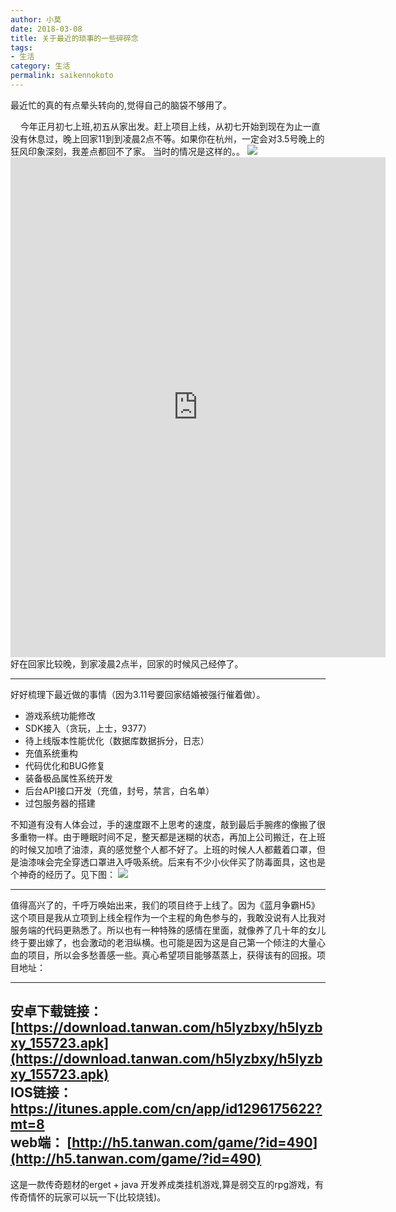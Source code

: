 ```yaml
---
author: 小莫
date: 2018-03-08
title: 关于最近的琐事的一些碎碎念
tags:
- 生活
category: 生活
permalink: saikennokoto
---
```

最近忙的真的有点晕头转向的,觉得自己的脑袋不够用了。
<!-- more -->

&nbsp; &nbsp; 今年正月初七上班,初五从家出发。赶上项目上线，从初七开始到现在为止一直没有休息过，晚上回家11到到凌晨2点不等。如果你在杭州，一定会对3.5号晚上的狂风印象深刻，我差点都回不了家。
当时的情况是这样的。。
![](https://image.xiaomo.info/blog/359.jpg)
<embed src="https://image.xiaomo.info/blog/354.mp4" height="800" width="600"/>
好在回家比较晚，到家凌晨2点半，回家的时候风己经停了。


-------------------------------------------------------------
好好梳理下最近做的事情（因为3.11号要回家结婚被强行催着做）。
- 游戏系统功能修改
- SDK接入（贪玩，上士，9377）
- 待上线版本性能优化（数据库数据拆分，日志）
- 充值系统重构
- 代码优化和BUG修复
- 装备极品属性系统开发
- 后台API接口开发（充值，封号，禁言，白名单）
- 过包服务器的搭建

不知道有没有人体会过，手的速度跟不上思考的速度，敲到最后手腕疼的像搬了很多重物一样。由于睡眠时间不足，整天都是迷糊的状态，再加上公司搬迁，在上班的时候又加喷了油漆，真的感觉整个人都不好了。上班的时候人人都戴着口罩，但是油漆味会完全穿透口罩进入呼吸系统。后来有不少小伙伴买了防毒面具，这也是个神奇的经历了。见下图：
![](https://image.xiaomo.info/blog/39.png)

-------------------------------------------------------------
值得高兴了的，千呼万唤始出来，我们的项目终于上线了。因为《蓝月争霸H5》这个项目是我从立项到上线全程作为一个主程的角色参与的，我敢没说有人比我对服务端的代码更熟悉了。所以也有一种特殊的感情在里面，就像养了几十年的女儿终于要出嫁了，也会激动的老泪纵横。也可能是因为这是自己第一个倾注的大量心血的项目，所以会多愁善感一些。真心希望项目能够蒸蒸上，获得该有的回报。项目地址：

---------------------------------------------------
安卓下载链接：[https://download.tanwan.com/h5lyzbxy/h5lyzbxy_155723.apk](https://download.tanwan.com/h5lyzbxy/h5lyzbxy_155723.apk)           
IOS链接：[https://itunes.apple.com/cn/app/id1296175622?mt=8 ](https://itunes.apple.com/cn/app/id1296175622?mt=8 )              
web端： [http://h5.tanwan.com/game/?id=490](http://h5.tanwan.com/game/?id=490)            
------------------------------
这是一款传奇题材的erget + java 开发养成类挂机游戏,算是弱交互的rpg游戏，有传奇情怀的玩家可以玩一下(比较烧钱)。
